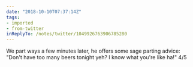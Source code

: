 ```yaml
---
date: "2018-10-10T07:37:14Z"
tags:
- imported
- from-twitter
inReplyTo: /notes/twitter/1049926763906785280
---
```

We part ways a few minutes later, he offers some sage parting advice: "Don't have too many beers tonight yeh? I know what you're like ha\!" 4/5
